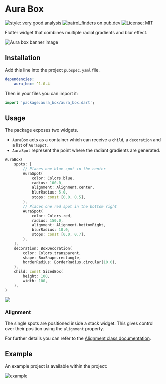 # Aura Box

[![style: very good analysis][very_good_analysis_badge]][very_good_analysis_link]
[![patrol_finders on pub.dev][patrol_finders_badge]][patrol_finders_link]
[![License: MIT][license_badge]][license_link]


Flutter widget that combines multiple radial gradients and blur effect.

![Aura box banner image](https://github.com/GangemiLorenzo/aura_box/assets/26723808/16a43670-17df-4515-8a57-29f17b94607b)


[license_badge]: https://img.shields.io/badge/license-MIT-blue.svg
[license_link]: https://opensource.org/licenses/MIT
[very_good_analysis_badge]: https://img.shields.io/badge/style-very_good_analysis-B22C89.svg
[very_good_analysis_link]: https://pub.dev/packages/very_good_analysis
[patrol_finders_badge]: https://img.shields.io/badge/test-patrol_finders-yellow
[patrol_finders_link]: https://pub.dev/packages/patrol_finders


## Installation

Add this line into the project `pubspec.yaml` file.

```yaml
dependencies:
    aura_box: ^1.0.4
```

Then in your files you can import it:

```dart
import 'package:aura_box/aura_box.dart';
```


## Usage

The package exposes two widgets.
- `AuraBox` acts as a container which can receive a `child`, a `decoration` and a list of `AuraSpot`.
- `AuraSpot` represent the point where the radiant gradients are generated.

```dart
AuraBox(
    spots: [
        // Places one blue spot in the center
        AuraSpot(
            color: Colors.blue,
            radius: 100.0,
            alignment: Alignment.center,
            blurRadius: 5.0,
            stops: const [0.0, 0.5],
        ),
        // Places one red spot in the bottom right
        AuraSpot(
            color: Colors.red,
            radius: 150.0,
            alignment: Alignment.bottomRight,
            blurRadius: 10.0,
            stops: const [0.0, 0.7],
        ),
    ],
    decoration: BoxDecoration(
        color: Colors.transparent,
        shape: BoxShape.rectangle,
        borderRadius: BorderRadius.circular(10.0),
    ),
    child: const SizedBox(
        height: 100,
        width: 100,
    ),
)
```

![](https://github.com/GangemiLorenzo/aura_box/assets/26723808/974cfc39-28be-4942-bbab-95d942a5917a)

### Alignment

The single spots are positioned inside a stack widget.
This gives control over their position using the `alignment` property.

For further details you can refer to the [Alignment class documentation](https://api.flutter.dev/flutter/painting/Alignment-class.html).

## Example

An example project is available within the project:

![example](https://github.com/GangemiLorenzo/aura_box/assets/26723808/c5852f3a-b85d-4c2d-8e97-57016712c5ea)






